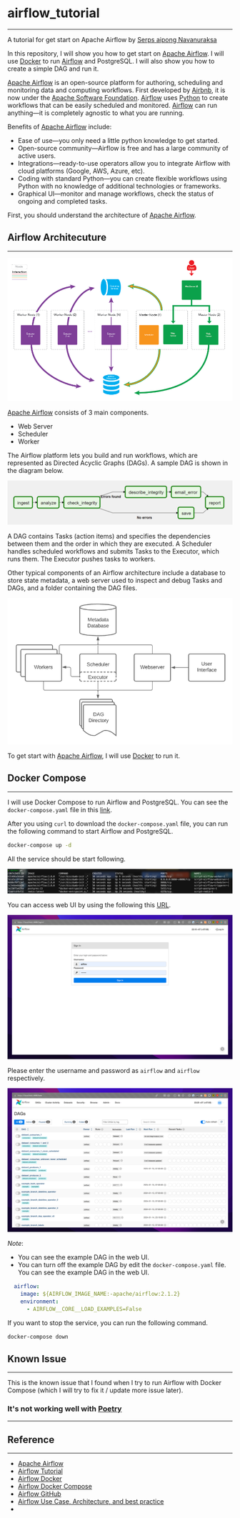 # airflow_tutorial
--- 

A tutorial for get start on Apache Airflow by [Serps
aipong Navanuraksa](https://github.com/funamorisenji)

In this repository, I will show you how to get start on [Apache Airflow](https://airflow.apache.org/). I will use [Docker](https://www.docker.com/) to run [Airflow](https://airflow.apache.org/) and PostgreSQL. I will also show you how to create a simple DAG and run it.

[Apache Airflow](https://airflow.apache.org/) is an open-source platform for authoring, scheduling and monitoring data and computing workflows. First developed by [Airbnb](https://www.airbnb.com/), it is now under the [Apache Software Foundation](https://apache.org/). [Airflow](https://airflow.apache.org/) uses [Python](https://www.python.org/) to create workflows that can be easily scheduled and monitored. [Airflow](https://airflow.apache.org/) can run anything—it is completely agnostic to what you are running.

Benefits of [Apache Airflow](https://airflow.apache.org/) include:

- Ease of use—you only need a little python knowledge to get started.
- Open-source community—Airflow is free and has a large community of active users.
- Integrations—ready-to-use operators allow you to integrate Airflow with cloud platforms (Google, AWS, Azure, etc).
- Coding with standard Python—you can create flexible workflows using Python with no knowledge of additional technologies or frameworks.
- Graphical UI—monitor and manage workflows, check the status of ongoing and completed tasks.


First, you should understand the architecture of [Apache Airflow](https://airflow.apache.org/).

## Airflow Architecuture
--- 

![airflow_architecture.png](document%2Fimages%2Fairflow_architecture.png)

[Apache Airflow](https://airflow.apache.org/) consists of 3 main components.
- Web Server
- Scheduler
- Worker

The Airflow platform lets you build and run workflows, which are represented as Directed Acyclic Graphs (DAGs). A sample DAG is shown in the diagram below.

![DAGs-example.png](document%2Fimages%2FDAGs-example.png)

A DAG contains Tasks (action items) and specifies the dependencies between them and the order in which they are executed. A Scheduler handles scheduled workflows and submits Tasks to the Executor, which runs them. The Executor pushes tasks to workers.

Other typical components of an Airflow architecture include a database to store state metadata, a web server used to inspect and debug Tasks and DAGs, and a folder containing the DAG files.

![airflow-architecture-2.png](document%2Fimages%2Fairflow-architecture-2.png)

To get start with [Apache Airflow](https://airflow.apache.org/), I will use [Docker](https://www.docker.com/) to run it.

## Docker Compose 
--- 
I will use Docker Compose to run Airflow and PostgreSQL. You can see the `docker-compose.yaml` file in this [link](https://airflow.apache.org/docs/apache-airflow/stable/howto/docker-compose/index.html).

After you using `curl` to download the `docker-compose.yaml` file, you can run the following command to start Airflow and PostgreSQL.

```zsh
docker-compose up -d 
```

All the service should be start following. 

![docker-compose](document/images/docker-ps-check-container.png)

You can access web UI by using the following this [URL](http://localhost:8080/login/).

![apache-airflow-web-ui.png](document%2Fimages%2Fapache-airflow-web-ui.png)

Please enter the username and password as `airflow` and `airflow` respectively.

![airflow-web-ui-with-example-dag.png](document%2Fimages%2Fairflow-web-ui-with-example-dag.png)

_Note_: 
- You can see the example DAG in the web UI.
- You can turn off the example DAG by edit the `docker-compose.yaml` file. You can see the example DAG in the web UI.

```yaml
  airflow:
    image: ${AIRFLOW_IMAGE_NAME:-apache/airflow:2.1.2}
    environment:
      - AIRFLOW__CORE__LOAD_EXAMPLES=False
```


If you want to stop the service, you can run the following command.

```zsh
docker-compose down
```

## Known Issue
--- 
This is the known issue that I found when I try to run Airflow with Docker Compose (which I will try to fix it / update more issue later). 


### It's not working well with [Poetry](https://python-poetry.org/)
--- 





## Reference 
--- 
- [Apache Airflow](https://airflow.apache.org/)
- [Airflow Tutorial](https://airflow.apache.org/docs/apache-airflow/stable/tutorial.html)
- [Airflow Docker](https://airflow.apache.org/docs/apache-airflow/stable/start/docker.html)
- [Airflow Docker Compose](https://airflow.apache.org/docs/apache-airflow/stable/start/docker-compose.html)
- [Airflow GitHub](https://github.com/apache/airflow)
- [Airflow Use Case, Architecture, and best practice](https://www.run.ai/guides/machine-learning-operations/apache-airflow#Airflow-Architecture)
- 
